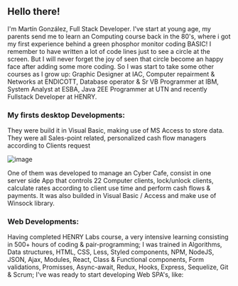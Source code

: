 ## Hello there! 
I'm Martín González, Full Stack Developer.
I've start at young age, my parents send me to learn an Computing course back in the 80's, where i got my first experience behind a green 
phosphor monitor coding BASIC! I remember to have written a lot of code lines just to see a circle at the screen. But I will never forget 
the joy of seen that circle become an happy face after adding some more coding.
So I was start to take some other courses as I grow up: Graphic Designer at IAC, Computer repairment & Networks at ENDICOTT, Database operator &
Sr VB Programmer at IBM, System Analyst at ESBA, Java 2EE Programmer at UTN and recently Fullstack Developer at HENRY.

### My firsts desktop Developments:
They were build it in Visual Basic, making use of MS Access to store data. They were all Sales-point related, personalized cash flow managers according 
to Clients request


![image](https://user-images.githubusercontent.com/82456534/134707410-5b47cf42-fd10-44ca-a46e-478a7e21f5ac.png)

One of them was developed to manage an Cyber Cafe, consist in one server side App that controls 22 Computer clients, lock/unlock clients, calculate rates according 
to client use time and perform cash flows & payments. It was also builded in Visual Basic / Access and make use of Winsock library.

### Web Developments:

Having completed HENRY Labs course, a very intensive learning consisting in 500+ hours of coding & pair-programming; I was trained in Algorithms, Data structures, 
HTML, CSS, Less, Styled components, NPM, NodeJS, JSON, Ajax, Modules, React, Class & Functional components, Form validations, Promisses, Async-await, Redux, Hooks, Express, Sequelize, Git & Scrum; I've was ready to start developing Web SPA's, like: 




